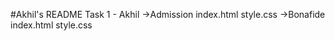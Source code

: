 #Akhil's README
Task 1 - Akhil
    ->Admission
        index.html
        style.css
    ->Bonafide
        index.html
        style.css
